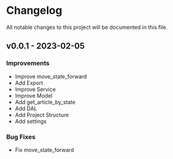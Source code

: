 # Changelog
All notable changes to this project will be documented in this file.

## v0.0.1 - 2023-02-05

### Improvements
- Improve move_state_forward
- Add Export
- Improve Service
- Improve Model
- Add get_article_by_state
- Add DAL
- Add Project Structure
- Add settings


### Bug Fixes
- Fix move_state_forward
